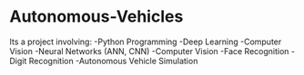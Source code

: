 # Autonomous-Vehicles
Its a project involving:
-Python Programming
-Deep Learning
-Computer Vision
-Neural Networks (ANN, CNN)
-Computer Vision
-Face Recognition
-Digit Recognition
-Autonomous Vehicle Simulation
